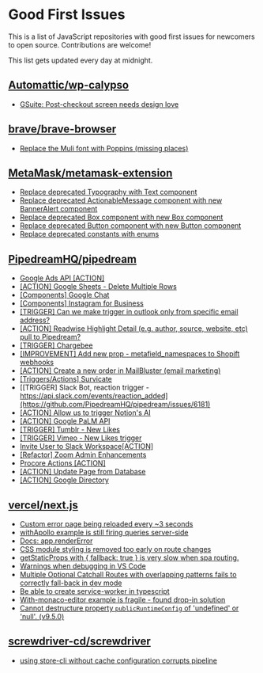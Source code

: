 # Good First Issues

This is a list of JavaScript repositories with good first issues for newcomers to open source. Contributions are welcome!

This list gets updated every day at midnight.

## [Automattic/wp-calypso](https://github.com/Automattic/wp-calypso)

- [GSuite: Post-checkout screen needs design love](https://github.com/Automattic/wp-calypso/issues/45123)

## [brave/brave-browser](https://github.com/brave/brave-browser)

- [Replace the Muli font with Poppins (missing places)](https://github.com/brave/brave-browser/issues/27081)

## [MetaMask/metamask-extension](https://github.com/MetaMask/metamask-extension)

- [Replace deprecated Typography with Text component](https://github.com/MetaMask/metamask-extension/issues/17670)
- [Replace deprecated ActionableMessage component with new BannerAlert component](https://github.com/MetaMask/metamask-extension/issues/19528)
- [Replace deprecated Box component with new Box component](https://github.com/MetaMask/metamask-extension/issues/19526)
- [Replace deprecated Button component with new Button component](https://github.com/MetaMask/metamask-extension/issues/18896)
- [Replace deprecated constants with enums](https://github.com/MetaMask/metamask-extension/issues/18714)

## [PipedreamHQ/pipedream](https://github.com/PipedreamHQ/pipedream)

- [Google Ads API [ACTION]](https://github.com/PipedreamHQ/pipedream/issues/821)
- [[ACTION] Google Sheets - Delete Multiple Rows](https://github.com/PipedreamHQ/pipedream/issues/6804)
- [[Components] Google Chat](https://github.com/PipedreamHQ/pipedream/issues/6807)
- [[Components] Instagram for Business](https://github.com/PipedreamHQ/pipedream/issues/6806)
- [[TRIGGER] Can we make trigger in outlook only from specific email address?](https://github.com/PipedreamHQ/pipedream/issues/6793)
- [[ACTION] Readwise Highlight Detail (e.g. author, source, website, etc) pull to Pipedream?](https://github.com/PipedreamHQ/pipedream/issues/6695)
- [[TRIGGER] Chargebee](https://github.com/PipedreamHQ/pipedream/issues/6625)
- [[IMPROVEMENT] Add new prop - metafield_namespaces to Shopift webhooks](https://github.com/PipedreamHQ/pipedream/issues/6671)
- [[ACTION] Create a new order in MailBluster (email marketing)](https://github.com/PipedreamHQ/pipedream/issues/6638)
- [[Triggers/Actions] Survicate](https://github.com/PipedreamHQ/pipedream/issues/6600)
- [[TRIGGER] Slack Bot, reaction trigger - https://api.slack.com/events/reaction_added](https://github.com/PipedreamHQ/pipedream/issues/6181)
- [[ACTION] Allow us to trigger Notion's AI](https://github.com/PipedreamHQ/pipedream/issues/6587)
- [[ACTION] Google PaLM API](https://github.com/PipedreamHQ/pipedream/issues/6573)
- [[TRIGGER] Tumblr - New Likes](https://github.com/PipedreamHQ/pipedream/issues/6585)
- [[TRIGGER] Vimeo - New Likes trigger](https://github.com/PipedreamHQ/pipedream/issues/6584)
- [Invite User to Slack Workspace[ACTION]](https://github.com/PipedreamHQ/pipedream/issues/3927)
- [[Refactor] Zoom Admin Enhancements](https://github.com/PipedreamHQ/pipedream/issues/6516)
- [Procore Actions [ACTION]](https://github.com/PipedreamHQ/pipedream/issues/6373)
- [[ACTION] Update Page from Database](https://github.com/PipedreamHQ/pipedream/issues/6161)
- [[ACTION] Google Directory](https://github.com/PipedreamHQ/pipedream/issues/6302)

## [vercel/next.js](https://github.com/vercel/next.js)

- [Custom error page being reloaded every ~3 seconds](https://github.com/vercel/next.js/issues/10024)
- [withApollo example is still firing queries server-side](https://github.com/vercel/next.js/issues/18313)
- [Docs: app.renderError ](https://github.com/vercel/next.js/issues/32562)
- [CSS module styling is removed too early on route changes](https://github.com/vercel/next.js/issues/17464)
- [getStaticProps with { fallback: true } is very slow when spa routing.](https://github.com/vercel/next.js/issues/13751)
- [Warnings when debugging in VS Code](https://github.com/vercel/next.js/issues/24349)
- [Multiple Optional Catchall Routes with overlapping patterns fails to correctly fall-back in dev mode](https://github.com/vercel/next.js/issues/17367)
- [Be able to create service-worker in typescript](https://github.com/vercel/next.js/issues/33863)
- [With-monaco-editor example is fragile - found drop-in solution](https://github.com/vercel/next.js/issues/25263)
- [Cannot destructure property `publicRuntimeConfig` of 'undefined' or 'null'. (v9.5.0)](https://github.com/vercel/next.js/issues/15568)

## [screwdriver-cd/screwdriver](https://github.com/screwdriver-cd/screwdriver)

- [using store-cli without cache configuration corrupts pipeline](https://github.com/screwdriver-cd/screwdriver/issues/2872)

